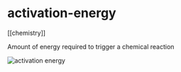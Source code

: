 # activation-energy

[[chemistry]]

Amount of energy required to trigger a chemical reaction

![activation energy](media/2020-08-19-17-36-36.png)